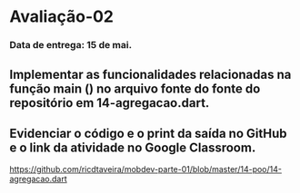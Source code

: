 # Avaliação-02

### Data de entrega: 15 de mai.

## Implementar as funcionalidades relacionadas na função main () no arquivo fonte do fonte do repositório em 14-agregacao.dart.
## Evidenciar o código e o print da saída no GitHub e o link da atividade no Google Classroom.

https://github.com/ricdtaveira/mobdev-parte-01/blob/master/14-poo/14-agregacao.dart